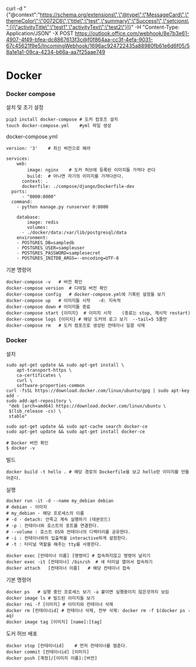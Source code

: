 curl -d "{\"@context\":\"https://schema.org/extensions\",\"@type\":\"MessageCard\",\"themeColor\":\"0072C6\",\"title\":\"test",\"summary\":\"Success!\",\"setcions\":[{\"activityTitle\":\"test1",\"activityText\":\"test2\"}]}" -H "Content-Type: Application/JSON" -X POST https://outlook.office.com/webhook/8e7b3e61-4907-4f49-bfea-dc8867613f3c@f0f864aa-cc3f-4efa-9031-67c45621f9e5/IncomingWebhook/1696ac924722435a88980fb61e6d6f05/58a1e1a1-09ca-4234-b66a-aa7f25aae749



# Docker

### Docker compose

설치 및 초기 설정

```shell
pip3 install docker-compose	# 도커 컴포즈 설치
touch docker-compose.yml	#yml 파일 생성
```



docker-compose.yml

```shell
version: '3'	# 최신 버전으로 해라

services:
	web:
		image: nginx	# 도커 허브에 등록된 이미지들 가져다 쓴다
		build:	# 아니면 자기의 이미지를 가져다쓴다.
      context: .
      dockerfile: ./compose/django/Dockerfile-dev
  ports:
      - "8000:8000"
  command:
    - python manage.py runserver 0:8000
		
	database:
		image: redis
		volumes:
      - ./docker/data:/var/lib/postgresql/data
    environment:
    - POSTGRES_DB=sampledb
    - POSTGRES_USER=sampleuser
    - POSTGRES_PASSWORD=samplesecret
    - POSTGRES_INITDB_ARGS=--encoding=UTF-8
```



기본 명령어

```shell
docker-compose -v	# 버전 확인
docker-compose version	# 디테일 버전 확인
docker-compose config	# docker-compose.yml에 기록된 설정들 보기
docker-compose up	# 이미지들 시작	-d: 지속적
docker-compose down	# 이미지들 종료
docker-compose start {이미지}	# 이미지 시작	(종료는 stop, 재시작 restart)
docker-compose logs {이미지} # 해당 도커의 로그 보기  --tail=5 5줄만
docker-compose rm	# 도커 컴포즈로 생성된 컨테이너 일괄 삭제
```



### Docker

설치

```shell
sudo apt-get update && sudo apt-get install \
    apt-transport-https \
    ca-certificates \
    curl \
    software-properties-common
curl -fsSL https://download.docker.com/linux/ubuntu/gpg | sudo apt-key add -
sudo add-apt-repository \
 "deb [arch=amd64] https://download.docker.com/linux/ubuntu \
 $(lsb_release -cs) \
 stable"
 
sudo apt-get update && sudo apt-cache search docker-ce
sudo apt-get update && sudo apt-get install docker-ce

# Docker 버전 확인
$ docker -v
```



빌드

```shell
docker build -t hello .	# 해당 경로의 Dockerfile을 보고 hello란 이미지를 만들어준다.
```



실행

```shell
docker run -it -d --name my_debian debian
# debian - 이미지
# my_debian - 해당 프로세스의 이름
# -d - detach: 안죽고 계속 실행하기 (데몬모드)
# -p : 컨테이너와 호스트의 포트를 연결한다.
# --volume : 호스트 OS와 컨테이너의 디렉터리를 공유한다.
# -i : 컨테이너와의 입출력을 interactive하게 설정한다.
# -t : 터미널 역할을 해주는 tty를 사용한다.

docker exec [컨테이너 이름] [명령어]	# 접속하지않고 명령어 날리기
docker exec -it [컨테이너] /bin/sh	# 새 터미널 열어서 접속하기
docker attach	[컨테이너 이름]	# 해당 컨테이너 접속
```



기본 명령어

```shell
docker ps	# 실행 중인 프로세스 보기	-a 붙이면 실행중이지 않은것까지 보임
docker image ls # 빌드된 이미지들 보기
docker rmi -f [이미지]	# 이미지와 컨테이너 삭제
docker rm [컨테이너id] # 컨테이너 삭제, 전부 삭제: docker rm -f $(docker ps -aq)
docker image tag [이미지] [name]:[tag]
```



도커 허브 배포

```shell
docker stop [컨테이너id]	# 먼저 컨테이너를 멈춘다.
docker commit [컨테이너id] [이미지]
docker push [계정]/[이미지 이름]:[버전]
```

